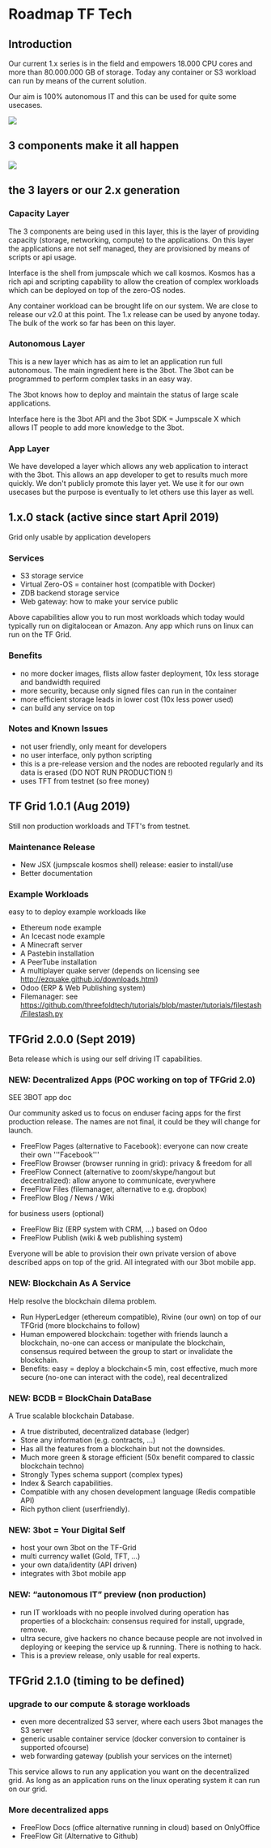 # Roadmap TF Tech

## Introduction

Our current 1.x series is in the field and empowers 18.000 CPU cores and more than 80.000.000 GB of storage. Today any container or S3 workload can run by means of the current solution.

Our aim is 100% autonomous IT and this can be used for quite some usecases.

![](images/highlevel_roadmap_usecases.png)

## 3 components make it all happen

![](images/3components.png)

## the 3 layers or our 2.x generation

### Capacity Layer

The 3 components are being used in this layer, this is the layer of providing capacity (storage, networking, compute) to the applications. On this layer the applications are not self managed, they are provisioned by means of scripts or api usage.

Interface is the shell from jumpscale which we call kosmos. Kosmos has a rich api and scripting capability to allow the creation of complex workloads which can be deployed on top of the zero-OS nodes.

Any container workload can be brought life on our system. We are close to release our v2.0 at this point.
The 1.x release can be used by anyone today. The bulk of the work so far has been on this layer.


### Autonomous Layer

This is a new layer which has as aim to let an application run full autonomous.
The main ingredient here is the 3bot. The 3bot can be programmed to perform complex tasks in an easy way.

The 3bot knows how to deploy and maintain the status of large scale applications.

Interface here is the 3bot API and the 3bot SDK = Jumpscale X which allows IT people to add more knowledge to the 3bot.

### App Layer

We have developed a layer which allows any web application to interact with the 3bot.
This allows an app developer to get to results much more quickly. We don't publicly promote this layer yet.
We use it for our own usecases but the purpose is eventually to let others use this layer as well.



## 1.x.0 stack (active since start April 2019)

Grid only usable by application developers

### Services

- S3 storage service
- Virtual Zero-OS = container host (compatible with Docker)
- ZDB backend storage service
- Web gateway: how to make your service public

Above capabilities allow you to run most workloads which today would typically run on digitalocean or Amazon. Any app which runs on linux can run on the TF Grid.

### Benefits

- no more docker images, flists allow faster deployment, 10x less storage and bandwidth required 
- more security, because only signed files can run in the container
- more efficient storage leads in lower cost (10x less power used)
- can build any service on top

### Notes and Known Issues

- not user friendly, only meant for developers
- no user interface, only python scripting
- this is a pre-release version and the nodes are rebooted regularly and its data is erased (DO NOT RUN PRODUCTION !)
- uses TFT from testnet (so free money)

## TF Grid 1.0.1 (Aug 2019)

Still non production workloads and TFT's from testnet.

### Maintenance Release

- New JSX (jumpscale kosmos shell) release: easier to install/use
- Better documentation

### Example Workloads

easy to to deploy example workloads like

- Ethereum node example
- An Icecast node example
- A Minecraft server
- A Pastebin installation
- A PeerTube installation
- A multiplayer quake server (depends on licensing see http://ezquake.github.io/downloads.html)
- Odoo (ERP & Web Publishing system)
- Filemanager: see https://github.com/threefoldtech/tutorials/blob/master/tutorials/filestash/Filestash.py

## TFGrid 2.0.0 (Sept 2019)

Beta release which is using our self driving IT capabilities.

### NEW: Decentralized Apps (POC working on top of TFGrid 2.0)

SEE 3BOT app doc

Our community asked us to focus on enduser facing apps for the first production release.
The names are not final, it could be they will change for launch.

- FreeFlow Pages (alternative to Facebook): everyone can now create their own '''Facebook'''
- FreeFlow Browser (browser running in grid): privacy & freedom for all
- FreeFlow Connect (alternative to zoom/skype/hangout but decentralized): allow anyone to communicate, everywhere
- FreeFlow Files (filemanager, alternative to e.g. dropbox)
- FreeFlow Blog / News / Wiki

for business users (optional)

- FreeFlow Biz (ERP system with CRM, …) based on Odoo
- FreeFlow Publish (wiki & web publishing system)

Everyone will be able to provision their own private version of above described apps on top of the grid. 
All integrated with our 3bot mobile app.

### NEW: Blockchain As A Service

Help resolve the blockchain dilema problem.

- Run HyperLedger (ethereum compatible), Rivine (our own) on top of our TFGrid (more blockchains to follow)
- Human empowered blockchain: together with friends launch a blockchain, no-one can access or manipulate the blockchain, consensus required between the group to start or invalidate the blockchain.
- Benefits: easy = deploy a blockchain<5 min, cost effective, much more secure (no-one can interact with the code), real decentralized

### NEW: BCDB = BlockChain DataBase

A True scalable blockchain Database. 

- A true distributed, decentralized database (ledger)
- Store any information (e.g. contracts, …)
- Has all the features from a blockchain but not the downsides.
- Much more green & storage efficient (50x benefit compared to classic blockchain techno)
- Strongly Types schema support (complex types)
- Index & Search capabilities.
- Compatible with any chosen development language (Redis compatible API)
- Rich python client (userfriendly).

### NEW: 3bot = Your Digital Self

- host your own 3bot on the TF-Grid
- multi currency wallet (Gold, TFT, …)
- your own data/identity (API driven)
- integrates with 3bot mobile app

### NEW: “autonomous IT” preview (non production)

- run IT workloads with no people involved during operation has properties of a blockchain: consensus required for install, upgrade, remove.
- ultra secure, give hackers no chance because people are not involved in deploying or keeping the service up & running. There is nothing to hack.
- This is a preview release, only usable for real experts.

## TFGrid 2.1.0 (timing to be defined)

### upgrade to our compute & storage workloads

- even more decentralized S3 server, where each users 3bot manages the S3 server
- generic usable container service (docker conversion to container is supported ofcourse)
- web forwarding gateway (publish your services on the internet)

This service allows to run any application you want on the decentralized grid.
As long as an application runs on the linux operating system it can run on our grid.

### More decentralized apps

- FreeFlow Docs (office alternative running in cloud) based on OnlyOffice
- FreeFlow Git (Alternative to Github)




